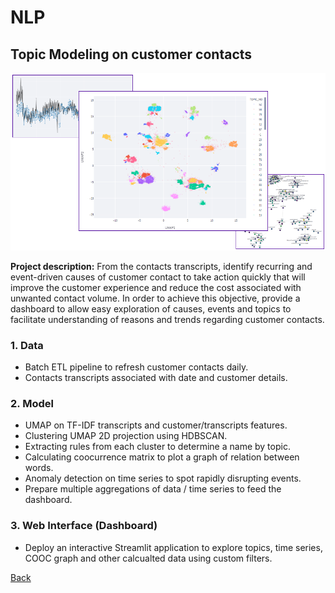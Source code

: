 # NLP
## Topic Modeling on customer contacts
![](/images/nlp_topic.png)

**Project description:** From the contacts transcripts, identify recurring and event-driven causes of customer contact to take action quickly that will improve the customer experience and reduce the cost associated with unwanted contact volume. In order to achieve this objective, provide a dashboard to allow easy exploration of causes, events and topics to facilitate understanding of reasons and trends regarding customer contacts.

### 1. Data
* Batch ETL pipeline to refresh customer contacts daily.
* Contacts transcripts associated with date and customer details.

### 2. Model
* UMAP on TF-IDF transcripts and customer/transcripts features.
* Clustering UMAP 2D projection using HDBSCAN.
* Extracting rules from each cluster to determine a name by topic.
* Calculating coocurrence matrix to plot a graph of relation between words.
* Anomaly detection on time series to spot rapidly disrupting events.
* Prepare multiple aggregations of data / time series to feed the dashboard.

### 3. Web Interface (Dashboard)
* Deploy an interactive Streamlit application to explore topics, time series, COOC graph and other calcualted data using custom filters.

[Back](https://cotedave.github.io/)

